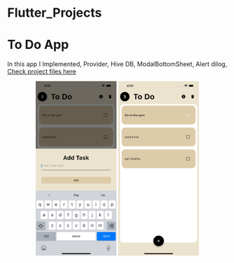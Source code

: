 # Flutter_Projects
 
# To Do App
In this app I Implemented, Provider, Hive DB, ModalBottomSheet, Alert dilog, [Check project files here](https://github.com/omr1k/Flutter_Projects)
<div align="center">
<img src="xX-Materials-Xx/readmeScreenShots/td1.png" height="400" width=auto alt="iPhone"/>
<img src="xX-Materials-Xx/readmeScreenShots/td2.png" height="400" width=auto alt="iPhone"/>
</div>

